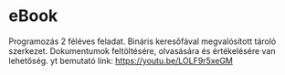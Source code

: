 # eBook
Programozás 2 féléves feladat. Bináris keresőfával megvalósított tároló szerkezet.
Dokumentumok feltöltésére, olvasására és értékelésére van lehetőség.
yt bemutató link: 
https://youtu.be/LOLF9r5xeGM
